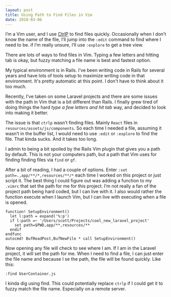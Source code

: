 ```yaml
---
layout: post
title: Using Path to Find Files in Vim
date: 2018-03-06
---
```


I’m a Vim user, and I use [CtrlP](https://github.com/ctrlpvim/ctrlp.vim) to find files quickly. Occasionally when I don’t know the name of the file, I’ll jump into the `:edit` command to find where I need to be. if I’m really unsure,  I’ll use `:explore` to get a tree view.

There are lots of ways to find files in Vim. Typing a few letters and hitting tab is okay, but fuzzy matching a file name is best and fastest option.

<!--more-->

My typical environment is in Rails. I’ve been writing code in Rails for several years and have lots of tools setup to maximize writing code in that environment. It's pretty automatic at this point. I don't have to think about it too much.

Recently, I've taken on some Laravel projects and there are some issues with the path in Vim that is a bit different than Rails. I finally grew tired of doing things the hard _type a few letters and hit tab_ way, and decided to look into making it better.

The issue is that `ctrlp` wasn’t finding files. Mainly `React` files in `resources/assets/js/components`.  So each time I needed a file, assuming it wasn’t in the buffer list, I would need to use `:edit` or `:explore` to find the file. That kinda sucks. And it takes too long.

I admin to being a bit spoiled by the Rails Vim plugin that gives you a path by default. This is not your computers path, but a path that Vim uses for finding finding files via `find` or `gf`. 

After a bit of reading, I had a couple of options. Enter `:set path=.,app/**/*,resources/**/*` each time I worked on this project or just script it. The best thing I could figure out was adding a function to my `.vimrc` that set the path for me for this project. I’m not really a fan of the project path being hard coded, but I can live with it. I also would rather the function execute when I launch Vim, but I can live with executing when a file is opened. 

    function! SetupEnvironment()
      let l:path = expand('%:p')
      if l:path =~ '/Users/scott/Projects/cool_new_laravel_project'
        set path=$PWD,app/**,resources/**
      endif
    endfunc
    autocmd! BufReadPost,BufNewFile * call SetupEnvironment()

Now opening any file will check to see where I am. If I am in the Laravel project, it will set the path for me. When I need to find a file, I can just enter the file name and because I se the path, the file will be found quickly. Like this:

    :find UserContainer.js


I kinda dig using find. This could potentially replace `ctrlp` if I could get it to fuzzy match the file name. Especially on a remote server.

